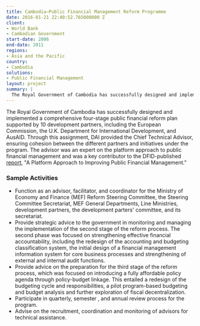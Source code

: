 ```yaml
---
title: Cambodia—Public Financial Management Reform Programme
date: 2016-01-21 22:40:52.765000000 Z
client:
- World Bank
- Cambodian Government
start-date: 2006
end-date: 2011
regions:
- Asia and the Pacific
country:
- Cambodia
solutions:
- Public Financial Management
layout: project
summary: |
  The Royal Government of Cambodia has successfully designed and implemented a comprehensive four-stage public financial reform plan supported by 10 development partners, including the European Commission, the U.K. Department for International Development, and AusAID.
---
```

The Royal Government of Cambodia has successfully designed and implemented a comprehensive four-stage public financial reform plan supported by 10 development partners, including the European Commission, the U.K. Department for International Development, and AusAID. Through this assignment, DAI provided the Chief Technical Advisor, ensuring cohesion between the different partners and initiatives under the program. The advisor was an expert on the platform approach to public financial management and was a key contributor to the DFID-published [report][1], "A Platform Approach to Improving Public Financial Management."

###  Sample Activities

* Function as an advisor, facilitator, and coordinator for the Ministry of Economy and Finance (MEF) Reform Steering Committee, the Steering Committee Secretariat, MEF General Departments, Line Ministries, development partners, the development parters' committee, and its secretariat.
* Provide strategic advice to the government in monitoring and managing the implementation of the second stage of the reform process. The second phase was focused on strengthening effective financial accountability, including the redesign of the accounting and budgeting classification system, the initial design of a financial management information system for core business processes and strengthening of external and internal audit functions.
* Provide advice on the preparation for the third stage of the reform process, which was focused on introducing a fully affordable policy agenda through policy-budget linkage. This entailed a redesign of the budgeting cycle and responsibilities, a pilot program-based budgeting and budget analysis and further exploration of fiscal decentralization.
* Participate in quarterly, semester , and annual review process for the program.
* Advise on the recruitment, coordination and monitoring of advisors for technical assistance.

[1]: http://www.train4dev.net/fileadmin/Resources/General_Documents/DfID_A%20Platform%20Approach%20to%20PFM.pdf
